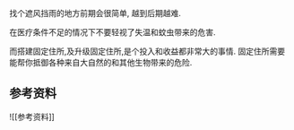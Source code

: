 
找个遮风挡雨的地方前期会很简单, 越到后期越难.

在医疗条件不足的情况下不要轻视了失温和蚊虫带来的危害.

而搭建固定住所,及升级固定住所,是个投入和收益都非常大的事情. 固定住所需要能帮你抵御各种来自大自然的和其他生物带来的危险.

## 参考资料

![[参考资料]]


